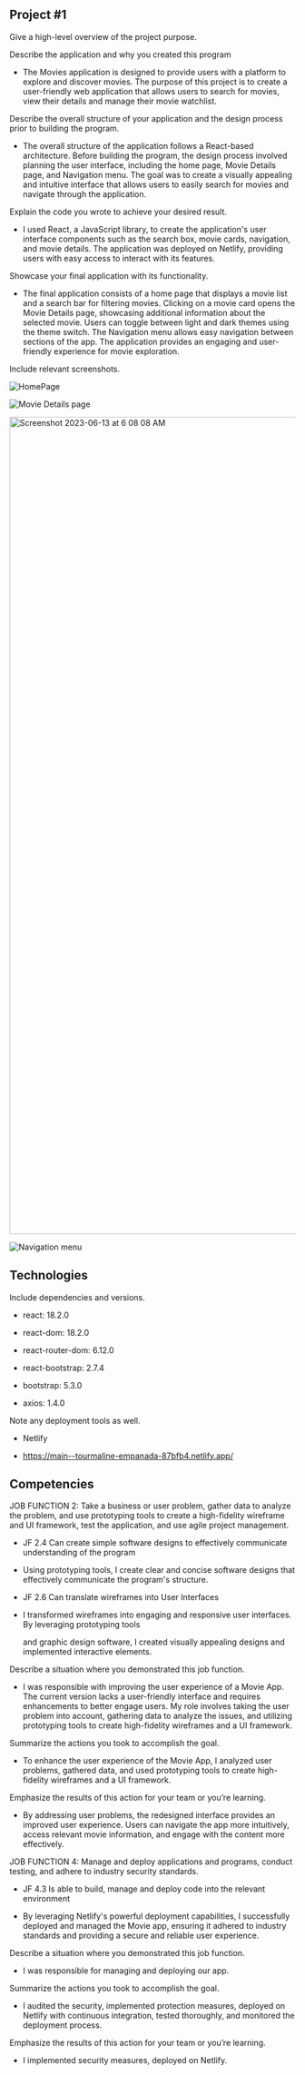 ## Project #1

Give a high-level overview of the project purpose.

Describe the application and why you created this program

- The Movies application is designed to provide users with a platform to explore and discover movies. The purpose of this project is to create a user-friendly web application that allows 
      users to search for movies, view their details and manage their movie watchlist.

 Describe the overall structure of your application and the design process prior to building the program.

  - The overall structure of the application follows a React-based architecture. Before building the program, the design process involved planning the user interface, 
    including the home page, Movie Details page, and Navigation menu. The goal was to create a visually appealing and intuitive interface that allows users to easily 
    search for movies and navigate through the application.

 Explain the code you wrote to achieve your desired result.

   - I used React, a JavaScript library, to create the application's user interface components such as the search box, movie cards, navigation, and movie details. The application was 
      deployed on Netlify, providing users with easy access to interact with its features.

 Showcase your final application with its functionality.

- The final application consists of a home page that displays a movie list and a search bar for filtering movies. Clicking on a movie card opens the Movie Details page, showcasing 
    additional information about the selected movie. Users can toggle between light and dark themes using the theme switch. The Navigation menu allows easy navigation between 
    sections of the app. The application provides an engaging and user-friendly experience for movie exploration.
    

Include relevant screenshots.


   ![HomePage](https://github.com/Azebhaile/MyPortfolio/assets/92749895/93584b2e-cf15-49c9-893d-3c5e9b2efcc2)

   ![Movie Details page](https://github.com/Azebhaile/MyPortfolio/assets/92749895/155f2e0a-2c96-4925-a40f-b9fad40fcc35)
   
   <img width="1440" alt="Screenshot 2023-06-13 at 6 08 08 AM" src="https://github.com/Azebhaile/MyPortfolio/assets/92749895/b3129cc6-63b6-400a-98bb-1925cd7643c6">


   ![Navigation menu](https://github.com/Azebhaile/MyPortfolio/assets/92749895/e19a8053-355d-4233-8eaa-fa90bbcb3b31)





## Technologies

Include dependencies and versions.

   - react: 18.2.0

   - react-dom: 18.2.0

   - react-router-dom: 6.12.0

   - react-bootstrap: 2.7.4

   - bootstrap: 5.3.0

   - axios: 1.4.0

Note any deployment tools as well.

   - Netlify

   - https://main--tourmaline-empanada-87bfb4.netlify.app/

## Competencies

 JOB FUNCTION 2: Take a business or user problem,
gather data to analyze the problem, and use prototyping tools to
create a high-fidelity wireframe and UI framework, test the
application, and use agile project management.

 - JF 2.4 Can create simple software designs to effectively communicate understanding of the program

  - Using prototyping tools, I create clear and concise software designs that effectively communicate the program's structure.
  

 - JF 2.6 Can translate wireframes into User Interfaces

 - I transformed wireframes into engaging and responsive user interfaces. By leveraging prototyping tools

   and graphic design software, I created visually appealing designs and implemented interactive elements.
    

 Describe a situation where you demonstrated this job function.

   - I was responsible with improving the user experience of a Movie App. The current version lacks a user-friendly interface and requires enhancements to better engage users. 
   My role involves taking the user problem into account, gathering data to analyze the issues, and utilizing prototyping tools to create high-fidelity wireframes and a UI framework.

 Summarize the actions you took to accomplish the goal.

  - To enhance the user experience of the Movie App, I analyzed user problems, gathered data, and used prototyping tools to create high-fidelity wireframes and a UI framework.

 Emphasize the results of this action for your team or you’re learning.


  - By addressing user problems, the redesigned interface provides an improved user experience. Users can navigate the app more intuitively, access relevant movie information, and engage with the content more effectively.


 JOB FUNCTION 4: Manage and deploy applications and programs, conduct testing, and adhere to industry security standards.


 - JF 4.3 Is able to build, manage and deploy code into the relevant environment


 - By leveraging Netlify's powerful deployment capabilities, I successfully deployed and managed the Movie app, ensuring it adhered to industry standards and providing a secure and reliable user experience.

Describe a situation where you demonstrated this job function.

   - I was responsible for managing and deploying our app.

 Summarize the actions you took to accomplish the goal.

   - I audited the security, implemented protection measures, deployed on Netlify with continuous integration, tested thoroughly, and monitored the 
      deployment process.

Emphasize the results of this action for your team or you’re learning.
  
   - I implemented security measures, deployed on Netlify.
